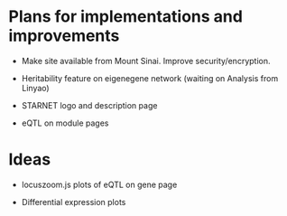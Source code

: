 # Plans for implementations and improvements

- Make site available from Mount Sinai. Improve security/encryption.

- Heritability feature on eigenegene network (waiting on Analysis from Linyao)

- STARNET logo and description page

- eQTL on module pages

# Ideas

- locuszoom.js plots of eQTL on gene page

- Differential expression plots
